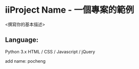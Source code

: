 # iiProject Name - 一個專案的範例
<撰寫你的基本描述>
## Language:
Python 3.x
HTML / CSS / Javascript / jQuery

add name: pocheng
